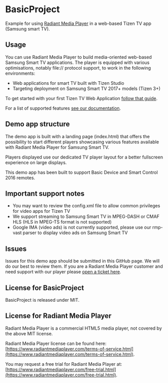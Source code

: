 # BasicProject

Example for using [Radiant Media Player](https://www.radiantmediaplayer.com) in a web-based Tizen TV app (Samsung smart TV).

## Usage

You can use Radiant Media Player to build media-oriented web-based Samsung Smart TV applications.
The player is equipped with various optimisations, notably file:// protocol support, to work in the following environments:

- Web applications for smart TV built with Tizen Studio
- Targeting deployment on Samsung Smart TV 2017+ models (Tizen 3+)

To get started with your first Tizen TV Web Application [follow that guide](https://docs.tizen.org/application/web/get-started/tv/first-app).

For a list of supported features [see our documentation](https://www.radiantmediaplayer.com/docs/latest/smart-tv.html#tv-app-supported-features).

## Demo app structure

The demo app is built with a landing page (index.html) that offers the possibility to start different players showcasing various features available with Radiant Media Player for Samsung Smart TV.

Players displayed use our dedicated TV player layout for a better fullscreen experience on large displays.

This demo app has been built to support Basic Device and Smart Control 2016 remotes.

## Important support notes

- You may want to review the config.xml file to allow common privileges for video apps for Tizen TV
- We support streaming to Samsung Smart TV in MPEG-DASH or CMAF HLS (HLS in MPEG-TS format is not supported)
- Google IMA (video ads) is not currently supported, please use our rmp-vast parser to display video ads on Samsung Smart TV

## Issues

Issues for this demo app should be submitted in this GitHub page. We will do our best to review them. If you are a Radiant Media Player customer and need support with our player please [open a ticket here](https://www.radiantmediaplayer.com/technical-support.html).

## License for BasicProject

BasicProject is released under MIT.

## License for Radiant Media Player

Radiant Media Player is a commercial HTML5 media player, not covered by the above MIT license.

Radiant Media Player license can be found here: [https://www.radiantmediaplayer.com/terms-of-service.html](https://www.radiantmediaplayer.com/terms-of-service.html).

You may request a free trial for Radiant Media Player at: [https://www.radiantmediaplayer.com/free-trial.html](https://www.radiantmediaplayer.com/free-trial.html).
